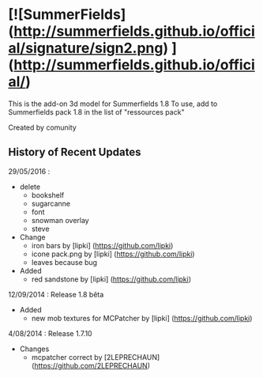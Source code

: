 ﻿[![SummerFields] (http://summerfields.github.io/official/signature/sign2.png) ] (http://summerfields.github.io/official/)
============

This is the add-on 3d model for Summerfields 1.8
To use, add to Summerfields pack 1.8 in the list of "ressources pack"

Created by comunity

History of Recent Updates
-------------------------

29/05/2016 : 
* delete
  - bookshelf
  - sugarcanne
  - font
  - snowman overlay
  - steve
* Change
  - iron bars by [lipki] (https://github.com/lipki)
  - icone pack.png by [lipki] (https://github.com/lipki)
  - leaves because bug
* Added
  - red sandstone by [lipki] (https://github.com/lipki)

12/09/2014 : Release 1.8 bêta
* Added
  - new mob textures for MCPatcher by [lipki] (https://github.com/lipki)

4/08/2014 : Release 1.7.10
* Changes
  - mcpatcher correct by [2LEPRECHAUN] (https://github.com/2LEPRECHAUN)
